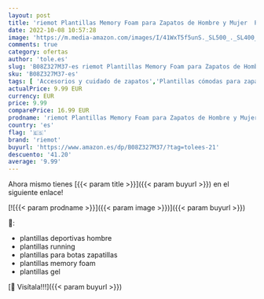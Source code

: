 ```yaml
---
layout: post
title: 'riemot Plantillas Memory Foam para Zapatos de Hombre y Mujer  Plantillas para Zapatillas Botas  Cómodas y Amortiguación para Trabajo  Deportes  Caminar  Senderismo  M-Gris EU 41'
date: 2022-10-08 10:57:28
image: 'https://m.media-amazon.com/images/I/41WxT5f5unS._SL500_._SL400_.jpg'
comments: true
category: ofertas
author: 'tole.es'
slug: 'B08Z327M37-es riemot Plantillas Memory Foam para Zapatos de Hombre y...'
sku: 'B08Z327M37-es'
tags: [ 'Accesorios y cuidado de zapatos','Plantillas cómodas para zapatos','Plantillas para zapatos','Zapatos y complementos','riemot','zapatos','🇪🇸', ]
actualPrice: 9.99 EUR
currency: EUR
price: 9.99
comparePrice: 16.99 EUR
prodname: 'riemot Plantillas Memory Foam para Zapatos de Hombre y Mujer  Plantillas para Zapatillas Botas  Cómodas y Amortiguación para Trabajo  Deportes  Caminar  Senderismo  M-Gris EU 41'
country: 'es'
flag: '🇪🇸'
brand: 'riemot'
buyurl: 'https://www.amazon.es/dp/B08Z327M37/?tag=tolees-21'
descuento: '41.20'
average: '9.99'
---
```


Ahora mismo tienes [{{< param title >}}]({{< param buyurl >}}) en el siguiente enlace!

[![{{< param prodname >}}]({{< param image >}})]({{< param buyurl >}})

🔎:

- plantillas deportivas hombre
- plantillas running
- plantillas para botas zapatillas
- plantillas memory foam
- plantillas gel

[🛒 Visítala!!!]({{< param buyurl >}})
